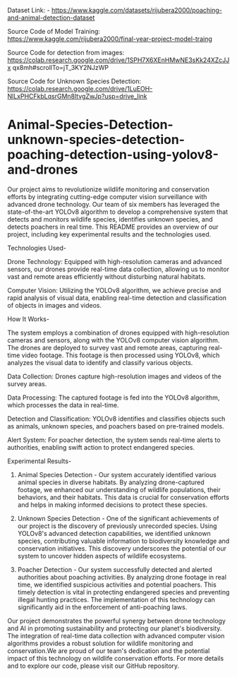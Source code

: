 Dataset Link: - https://www.kaggle.com/datasets/rijubera2000/poaching-and-animal-detection-dataset

Source Code of Model Training: https://www.kaggle.com/rijubera2000/final-year-project-model-traing

Source Code for detection from images: https://colab.research.google.com/drive/1SPH7X6XEnHMwNE3sKk24XZcJJx qx8mh#scrollTo=jT_3KY2NJzWP

Source Code for Unknown Species Detection: https://colab.research.google.com/drive/1LuEOH-NlLxPHCFkbLqsrGMn8ltvgZwJp?usp=drive_link

# Animal-Species-Detection-unknown-species-detection-poaching-detection-using-yolov8-and-drones
Our project aims to revolutionize wildlife monitoring and conservation efforts by integrating cutting-edge computer vision surveillance with advanced drone technology. Our team of six members has leveraged the state-of-the-art YOLOv8 algorithm to develop a comprehensive system that detects and monitors wildlife species, identifies unknown species, and detects poachers in real time. This README provides an overview of our project, including key experimental results and the technologies used.

Technologies Used-

Drone Technology: Equipped with high-resolution cameras and advanced sensors, our drones provide real-time data collection, allowing us to monitor vast and remote areas efficiently without disturbing natural habitats.

Computer Vision: Utilizing the YOLOv8 algorithm, we achieve precise and rapid analysis of visual data, enabling real-time detection and classification of objects in images and videos.

How It Works-

The system employs a combination of drones equipped with high-resolution cameras and sensors, along with the YOLOv8 computer vision algorithm. The drones are deployed to survey vast and remote areas, capturing real-time video footage. This footage is then processed using YOLOv8, which analyzes the visual data to identify and classify various objects.

Data Collection: Drones capture high-resolution images and videos of the survey areas.

Data Processing: The captured footage is fed into the YOLOv8 algorithm, which processes the data in real-time.

Detection and Classification: YOLOv8 identifies and classifies objects such as animals, unknown species, and poachers based on pre-trained models.

Alert System: For poacher detection, the system sends real-time alerts to authorities, enabling swift action to protect endangered species.

Experimental Results-
1. Animal Species Detection - Our system accurately identified various animal species in diverse habitats. By analyzing drone-captured footage, we enhanced our understanding of wildlife populations, their behaviors, and their habitats. This data is crucial for conservation efforts and helps in making informed decisions to protect these species.

2. Unknown Species Detection - One of the significant achievements of our project is the discovery of previously unrecorded species. Using YOLOv8's advanced detection capabilities, we identified unknown species, contributing valuable information to biodiversity knowledge and conservation initiatives. This discovery underscores the potential of our system to uncover hidden aspects of wildlife ecosystems.

3. Poacher Detection - Our system successfully detected and alerted authorities about poaching activities. By analyzing drone footage in real time, we identified suspicious activities and potential poachers. This timely detection is vital in protecting endangered species and preventing illegal hunting practices. The implementation of this technology can significantly aid in the enforcement of anti-poaching laws.

Our project demonstrates the powerful synergy between drone technology and AI in promoting sustainability and protecting our planet's biodiversity. The integration of real-time data collection with advanced computer vision algorithms provides a robust solution for wildlife monitoring and conservation.We are proud of our team's dedication and the potential impact of this technology on wildlife conservation efforts. For more details and to explore our code, please visit our GitHub repository.
